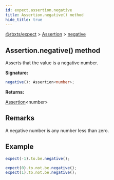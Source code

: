 ```yaml
---
id: expect.assertion.negative
title: Assertion.negative() method
hide_title: true
---
```


[@rbxts/expect](./expect.md) &gt; [Assertion](./expect.assertion.md) &gt; [negative](./expect.assertion.negative.md)

## Assertion.negative() method

Asserts that the value is a negative number.

**Signature:**

```typescript
negative(): Assertion<number>;
```
**Returns:**

[Assertion](./expect.assertion.md)<!-- -->&lt;number&gt;

## Remarks

A negative number is any number less than zero.

## Example


```ts
expect(-1).to.be.negative();

expect(0).to.not.be.negative();
expect(1).to.not.be.negative();
```
